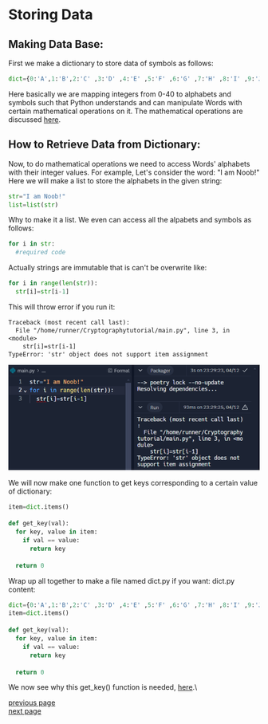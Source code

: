 # Storing Data
## Making Data Base:
First we make a dictionary to store data of symbols as follows:
```python
dict={0:'A',1:'B',2:'C' ,3:'D' ,4:'E' ,5:'F' ,6:'G' ,7:'H' ,8:'I' ,9:'J',10:'K',11:'L' ,12:'M' ,13:'N' ,14:'O' ,15:'P',16:'Q' ,17:'R' ,18:'S' ,19:'T' ,20:'U',21:'V' ,22:'W' ,23:'X' ,24:'Y' ,25:'Z',26:' ',27:',',28:'.',29:'?',30:'0',31:'1',32:'2',33:'3',34:'4',35:'5',36:'6',37:'7',38:'8',39:'9',40:'!'}
```
Here basically we are mapping integers from 0-40 to alphabets and symbols such that Python understands and can manipulate Words with certain mathematical operations on it. The mathematical operations are discussed [here](00-preliminaries.md#encoding-function).

## How to Retrieve Data from Dictionary:
Now, to do mathematical operations we need to access Words' alphabets with their integer values. For example, Let's consider the word: "I am Noob!" Here we will make a list to store the alphabets in the given string:
```python
str="I am Noob!"
list=list(str)
```
Why to make it a list. We even can access all the alpabets and symbols as follows:
```python
for i in str:
  #required code
```
Actually strings are immutable that is can't be overwrite like:

```python
for i in range(len(str)):
  str[i]=str[i-1]
```
This will throw error if you run it:
```console
Traceback (most recent call last):
  File "/home/runner/Cryptographytutorial/main.py", line 3, in <module>
    str[i]=str[i-1]
TypeError: 'str' object does not support item assignment
```
![image](image.png)

We will now make one function to get keys corresponding to a certain value of dictionary:
```python
item=dict.items()

def get_key(val):
  for key, value in item:
    if val == value:
      return key

  return 0
```

Wrap up all together to make a file named dict.py if you want:
dict.py content:
```python
dict={0:'A',1:'B',2:'C' ,3:'D' ,4:'E' ,5:'F' ,6:'G' ,7:'H' ,8:'I' ,9:'J',10:'K',11:'L' ,12:'M' ,13:'N' ,14:'O' ,15:'P',16:'Q' ,17:'R' ,18:'S' ,19:'T' ,20:'U',21:'V' ,22:'W' ,23:'X' ,24:'Y' ,25:'Z',26:' ',27:',',28:'.',29:'?',30:'0',31:'1',32:'2',33:'3',34:'4',35:'5',36:'6',37:'7',38:'8',39:'9',40:'!'}
item=dict.items()

def get_key(val):
  for key, value in item:
    if val == value:
      return key

  return 0
```
We now see why this get_key() function is needed, [here]().\

[previous page](./00-preliminaries.md)\
[next page](./02-Affine_cipher.md)